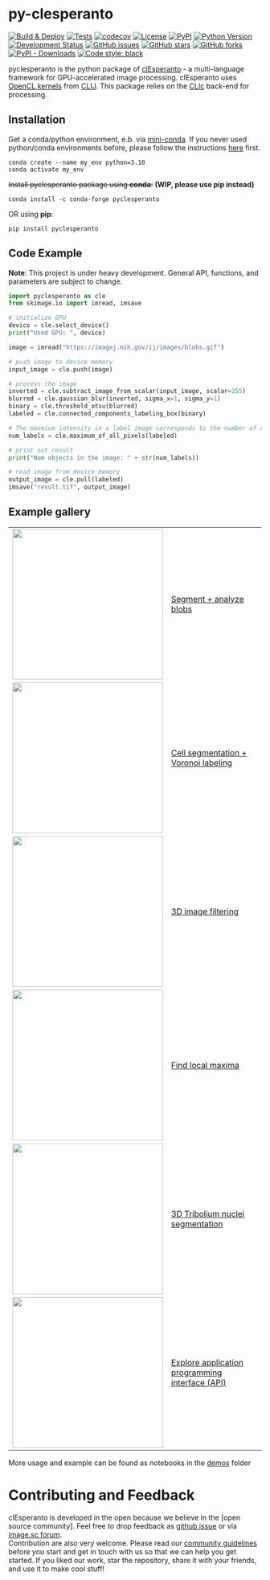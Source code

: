 # py-clesperanto
[![Build & Deploy](https://github.com/clEsperanto/pyclesperanto/actions/workflows/wheels.yml/badge.svg)](https://github.com/clEsperanto/pyclesperanto/actions/workflows/wheels.yml)
[![Tests](https://github.com/clEsperanto/pyclesperanto/actions/workflows/build_and_test.yml/badge.svg)](https://github.com/clEsperanto/pyclesperanto/actions/workflows/build_and_test.yml)
[![codecov](https://codecov.io/gh/clesperanto/pyclesperanto/branch/main/graph/badge.svg)](https://codecov.io/gh/clesperanto/pyclesperanto)
[![License](https://img.shields.io/pypi/l/pyclesperanto.svg?color=green)](https://github.com/clEsperanto/pyclesperanto/raw/main/LICENSE)
[![PyPI](https://img.shields.io/pypi/v/pyclesperanto.svg?color=green)](https://pypi.org/project/pyclesperanto)
[![Python Version](https://img.shields.io/pypi/pyversions/pyclesperanto.svg?color=green)](https://python.org)
[![Development Status](https://img.shields.io/pypi/status/pyclesperanto.svg)](https://en.wikipedia.org/wiki/Software_release_life_cycle#Alpha)
[![GitHub issues](https://img.shields.io/github/issues-raw/clEsperanto/pyclesperanto)](https://github.com/clEsperanto/pyclesperanto/issues)
[![GitHub stars](https://img.shields.io/github/stars/clEsperanto/pyclesperanto?style=social)](https://github.com/clEsperanto/pyclesperanto)
[![GitHub forks](https://img.shields.io/github/forks/clEsperanto/pyclesperanto?style=social)](https://github.com/clEsperanto/pyclesperanto)
[![PyPI - Downloads](https://img.shields.io/pypi/dm/pyclesperanto)](https://pypistats.org/packages/pyclesperanto)
[![Code style: black](https://img.shields.io/badge/code%20style-black-000000.svg)](https://github.com/psf/black)

pyclesperanto is the python package of [clEsperanto] - a multi-language framework for GPU-accelerated image processing.
clEsperanto uses [OpenCL kernels] from [CLIJ].
This package relies on the [CLIc] back-end for processing.

## __Installation__

Get a conda/python environment, e.b. via [mini-conda](https://docs.conda.io/en/latest/miniconda.html). If you never used python/conda environments before, please follow the instructions [here](https://biapol.github.io/blog/johannes_mueller/anaconda_getting_started/) first.

```shell
conda create --name my_env python=3.10
conda activate my_env
```
~~Install pyclesperanto package using __conda__:~~ __(WIP, please use pip instead)__
```
conda install -c conda-forge pyclesperanto
```
OR using __pip__:
```
pip install pyclesperanto
```

## __Code Example__

**Note**: This project is under heavy development. General API, functions, and parameters are subject to change.

```python
import pyclesperanto as cle
from skimage.io import imread, imsave

# initialize GPU
device = cle.select_device()
print("Used GPU: ", device)

image = imread("https://imagej.nih.gov/ij/images/blobs.gif")

# push image to device memory
input_image = cle.push(image)

# process the image
inverted = cle.subtract_image_from_scalar(input_image, scalar=255)
blurred = cle.gaussian_blur(inverted, sigma_x=1, sigma_y=1)
binary = cle.threshold_otsu(blurred)
labeled = cle.connected_components_labeling_box(binary)

# The maxmium intensity in a label image corresponds to the number of objects
num_labels = cle.maximum_of_all_pixels(labeled)

# print out result
print("Num objects in the image: " + str(num_labels))

# read image from device memory
output_image = cle.pull(labeled)
imsave("result.tif", output_image)
```

## __Example gallery__ 

<table border="0">

<tr><td>
<img src="https://github.com/clEsperanto/pyclesperanto/raw/main/demos/images/labeled_blobs.png" width="300"/>
</td><td>

[Segment + analyze blobs](https://github.com/clEsperanto/pyclesperanto/tree/main/demos/process_blobs.ipynb)

</td></tr>

<tr><td>
<img src="https://github.com/clEsperanto/pyclesperanto/raw/main/demos/images/cell_segmentation.png" width="300"/>
</td><td>

[Cell segmentation + Voronoi labeling](https://github.com/clEsperanto/pyclesperanto/tree/main/demos/cell_segmentation.ipynb)

</td></tr>

<tr><td>
<img src="https://github.com/clEsperanto/pyclesperanto/raw/main/demos/images/image_filtering.png" width="300"/>
</td><td>

[3D image filtering](https://github.com/clEsperanto/pyclesperanto/tree/main/demos/image_filtering.ipynb)

</td></tr>


<tr><td>
<img src="https://github.com/clEsperanto/pyclesperanto/raw/main/demos/images/find_local_maxima.png" width="300"/>
</td><td>

[Find local maxima](https://github.com/clEsperanto/pyclesperanto/tree/main/demos/find_local_maxima.ipynb)

</td></tr>

<tr><td>
<img src="https://github.com/clEsperanto/pyclesperanto/raw/main/demos/images/tribolium3d_segmentation.png" width="300"/>
</td><td>

[3D Tribolium nuclei segmentation](https://github.com/clEsperanto/pyclesperanto/tree/main/demos/process_tribolium.ipynb)

</td></tr>

<tr><td>
<img src="https://github.com/clEsperanto/pyclesperanto/raw/main/demos/images/explore_API.png" width="300"/>
</td><td>

[Explore application programming interface (API)](https://github.com/clEsperanto/pyclesperanto/tree/main/demos/explore_API.ipynb)

</td></tr>

<!--
<tr><td>

<img src="https://raw.githubusercontent.com/clEsperanto/pyclesperanto/main/demos/images/multi-gpu.png" width="300"/>

</td><td>

[Multi-GPU developer_docs](https://github.com/clEsperanto/pyclesperanto/tree/main/demos/multi_gpu_demo.ipynb)

</td></tr>
-->
</table>

More usage and example can be found as notebooks in the [demos](./user_docs) folder

# __Contributing and Feedback__

clEsperanto is developed in the open because we believe in the [open source community]. 
Feel free to drop feedback as [github issue] or via [image.sc forum].  
Contribution are also very welcome. Please read our [community guidelines] before you start and get in touch with us so that we can help you get started.
If you liked our work, star the repository, share it with your friends, and use it to make cool stuff!

[clEsperanto]: http://clesperanto.net/
[OpenCL kernels]: https://github.com/clEsperanto/clij-opencl-kernels/tree/clesperanto_kernels
[CLIJ]: http://clij.github.io/
[CLIc]: https://github.com/clEsperanto/CLIc_prototype
[community guidelines]: https://clij.github.io/clij2-docs/community_guidelines
[github issue]: https://github.com/clEsperanto/pyclesperanto/issues
[image.sc forum]: https://forum.image.sc/
